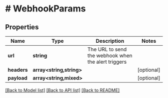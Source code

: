 # # WebhookParams

## Properties

Name | Type | Description | Notes
------------ | ------------- | ------------- | -------------
**url** | **string** | The URL to send the webhook when the alert triggers |
**headers** | **array<string,string>** |  | [optional]
**payload** | **array<string,mixed>** |  | [optional]

[[Back to Model list]](../../README.md#models) [[Back to API list]](../../README.md#endpoints) [[Back to README]](../../README.md)
